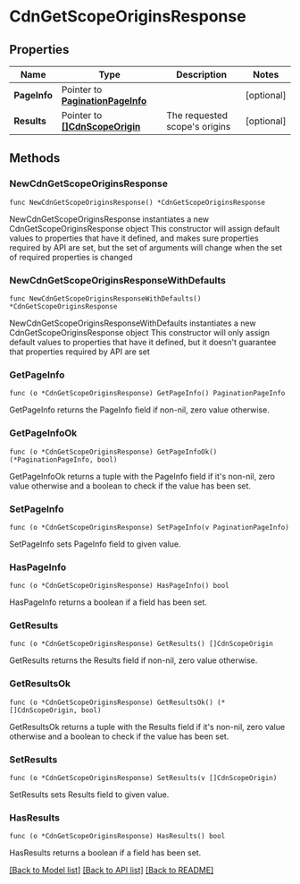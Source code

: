 # CdnGetScopeOriginsResponse

## Properties

Name | Type | Description | Notes
------------ | ------------- | ------------- | -------------
**PageInfo** | Pointer to [**PaginationPageInfo**](paginationPageInfo.md) |  | [optional] 
**Results** | Pointer to [**[]CdnScopeOrigin**](cdnScopeOrigin.md) | The requested scope&#39;s origins | [optional] 

## Methods

### NewCdnGetScopeOriginsResponse

`func NewCdnGetScopeOriginsResponse() *CdnGetScopeOriginsResponse`

NewCdnGetScopeOriginsResponse instantiates a new CdnGetScopeOriginsResponse object
This constructor will assign default values to properties that have it defined,
and makes sure properties required by API are set, but the set of arguments
will change when the set of required properties is changed

### NewCdnGetScopeOriginsResponseWithDefaults

`func NewCdnGetScopeOriginsResponseWithDefaults() *CdnGetScopeOriginsResponse`

NewCdnGetScopeOriginsResponseWithDefaults instantiates a new CdnGetScopeOriginsResponse object
This constructor will only assign default values to properties that have it defined,
but it doesn't guarantee that properties required by API are set

### GetPageInfo

`func (o *CdnGetScopeOriginsResponse) GetPageInfo() PaginationPageInfo`

GetPageInfo returns the PageInfo field if non-nil, zero value otherwise.

### GetPageInfoOk

`func (o *CdnGetScopeOriginsResponse) GetPageInfoOk() (*PaginationPageInfo, bool)`

GetPageInfoOk returns a tuple with the PageInfo field if it's non-nil, zero value otherwise
and a boolean to check if the value has been set.

### SetPageInfo

`func (o *CdnGetScopeOriginsResponse) SetPageInfo(v PaginationPageInfo)`

SetPageInfo sets PageInfo field to given value.

### HasPageInfo

`func (o *CdnGetScopeOriginsResponse) HasPageInfo() bool`

HasPageInfo returns a boolean if a field has been set.

### GetResults

`func (o *CdnGetScopeOriginsResponse) GetResults() []CdnScopeOrigin`

GetResults returns the Results field if non-nil, zero value otherwise.

### GetResultsOk

`func (o *CdnGetScopeOriginsResponse) GetResultsOk() (*[]CdnScopeOrigin, bool)`

GetResultsOk returns a tuple with the Results field if it's non-nil, zero value otherwise
and a boolean to check if the value has been set.

### SetResults

`func (o *CdnGetScopeOriginsResponse) SetResults(v []CdnScopeOrigin)`

SetResults sets Results field to given value.

### HasResults

`func (o *CdnGetScopeOriginsResponse) HasResults() bool`

HasResults returns a boolean if a field has been set.


[[Back to Model list]](../README.md#documentation-for-models) [[Back to API list]](../README.md#documentation-for-api-endpoints) [[Back to README]](../README.md)


